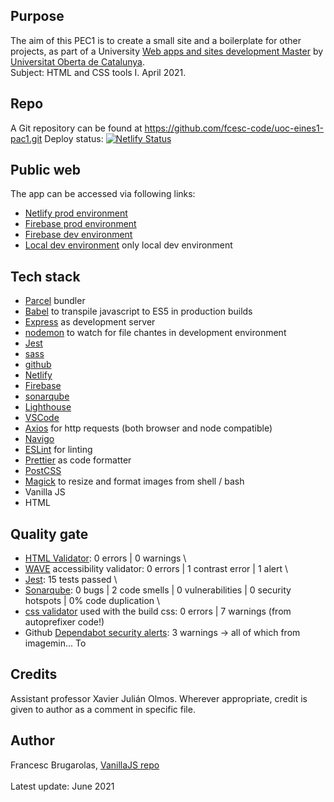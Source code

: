 
## Purpose
The aim of this PEC1 is to create a small site and a boilerplate for other projects, as part of a University 
[Web apps and sites development Master](https://estudis.uoc.edu/ca/masters-universitaris/desenvolupament-llocs-aplicacions-web/presentacio) 
by [Universitat Oberta de Catalunya](http://uoc.edu). \
Subject: HTML and CSS tools I. April 2021.

## Repo
A Git repository can be found at https://github.com/fcesc-code/uoc-eines1-pac1.git
Deploy status: [![Netlify Status](https://api.netlify.com/api/v1/badges/d97436fc-1621-4de1-b33c-f2c5567205de/deploy-status)](https://app.netlify.com/sites/gastro/deploys)

## Public web
The app can be accessed via following links:
- [Netlify prod environment](https://gastro.netlify.app/)
- [Firebase prod environment](https://recipes-3c018.web.app/)
- [Firebase dev environment](https://recipes-dev-a9010.web.app/)
- [Local dev environment](http://localhost:1234/) only local dev environment

## Tech stack
- [Parcel](https://parceljs.org) bundler
- [Babel](https://babeljs.io/) to transpile javascript to ES5 in production builds
- [Express](https://expressjs.com) as development server
- [nodemon](https://www.npmjs.com/package/nodemon) to watch for file chantes in development environment
- [Jest](https://jestjs.io/)
- [sass](https://sass-lang.com/)
- [github](https://github.com/)
- [Netlify](https://www.netlify.com/)
- [Firebase](https://firebase.google.com/)
- [sonarqube](https://www.sonarqube.org/)
- [Lighthouse](https://chrome.google.com/webstore/detail/lighthouse/blipmdconlkpinefehnmjammfjpmpbjk?hl=es)
- [VSCode](https://code.visualstudio.com/)
- [Axios](https://github.com/axios/axios) for http requests (both browser and node compatible)
- [Navigo](https://github.com/krasimir/navigo)
- [ESLint](https://eslint.org/) for linting
- [Prettier](https://prettier.io/) as code formatter
- [PostCSS](https://www.npmjs.com/package/postcss)
- [Magick](https://imagemagick.org/index.php) to resize and format images from shell / bash
- Vanilla JS
- HTML

## Quality gate
- [HTML Validator](https://jigsaw.w3.org/css-validator/): 0 errors | 0 warnings \
- [WAVE](https://wave.webaim.org/) accessibility validator: 0 errors | 1 contrast error | 1 alert \
- [Jest](https://jestjs.io/): 15 tests passed \
- [Sonarqube](https://www.sonarqube.org/): 0 bugs | 2 code smells | 0 vulnerabilities | 0 security hotspots | 0% code duplication \
- [css validator](https://jigsaw.w3.org/css-validator/) used with the build css: 0 errors | 7 warnings (from autoprefixer code!)
- Github [Dependabot security alerts](https://github.blog/2020-06-01-keep-all-your-packages-up-to-date-with-dependabot/): 3 warnings -> all of which from imagemin...
To

## Credits
Assistant professor Xavier Julián Olmos.
Wherever appropriate, credit is given to author as a comment in specific file.

## Author
Francesc Brugarolas, [VanillaJS repo](https://github.com/fcesc-code/vanillaJS)\
\
Latest update: June 2021
